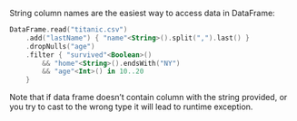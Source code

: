 [//]: # (title: String API)

<!---IMPORT org.jetbrains.kotlinx.dataframe.samples.api.ApiLevels-->

String column names are the easiest way to access data in DataFrame:

<!---FUN strings-->

```kotlin
DataFrame.read("titanic.csv")
    .add("lastName") { "name"<String>().split(",").last() }
    .dropNulls("age")
    .filter { "survived"<Boolean>()
        && "home"<String>().endsWith("NY")
        && "age"<Int>() in 10..20
    }
```

<!---END-->

<warning>
Note that if data frame doesn’t contain column with the string provided, or you try to cast to the wrong type it will lead to runtime exception.
</warning>
